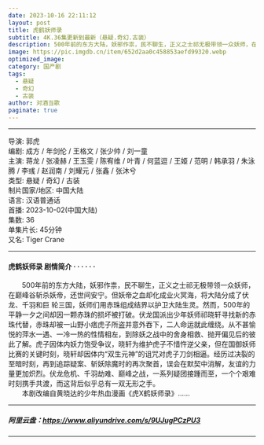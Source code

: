 ```yaml
---
date: 2023-10-16 22:11:12
layout: post
title: 虎鹤妖师录
subtitle: 4K.36集更新到最新（悬疑.奇幻.古装）
description: 500年前的东方大陆，妖邪作祟，民不聊生，正义之士祁无极带领一众妖师，在巅峰谷斩杀妖帝，还世间安宁。但妖帝之血却化成业火冥海，将大陆分成了伏龙、千羽和巨 轮三国，妖师们用赤珠组成结界以护卫大陆生灵...
image: https://pic.imgdb.cn/item/652d2aa0c458853aefd99320.webp
optimized_image: 
category: 国产剧
tags:
  - 悬疑
  - 奇幻
  - 古装
author: 对酒当歌
paginate: true
---
```


---

导演: 郭虎  
编剧: 成方 / 年剑伦 / 王格文 / 张少帅 / 刘一童  
主演: 蒋龙 / 张凌赫 / 王玉雯 / 陈宥维 / 叶青 / 何蓝逗 / 王姬 / 范明 / 韩承羽 / 朱泳腾 / 李彧 / 赵润南 / 刘耀元 / 张鑫 / 张沐兮  
类型: 悬疑 / 奇幻 / 古装  
制片国家/地区: 中国大陆  
语言: 汉语普通话  
首播: 2023-10-02(中国大陆)  
集数: 36  
单集片长: 45分钟  
又名: Tiger Crane  

---

#### 虎鹤妖师录 剧情简介 · · · · · ·

　　500年前的东方大陆，妖邪作祟，民不聊生，正义之士祁无极带领一众妖师，在巅峰谷斩杀妖帝，还世间安宁。但妖帝之血却化成业火冥海，将大陆分成了伏龙、千羽和巨 轮三国，妖师们用赤珠组成结界以护卫大陆生灵。然而，500年的平静一夕之间却因一颗赤珠的损坏被打破。伏龙国派出少年妖师祁晓轩寻找新的赤珠代替，赤珠却被一山野小痞虎子所盗并意外吞下，二人命运就此缠绕。从不甚愉悦的萍水一遇、一冷一热的性情相左，到除妖之战中的舍身相救、抛开偏见后的彼此了解。虎子因体内妖力饱受争议，晓轩为维护虎子不惜忤逆父亲，但在国御妖师比赛的关键时刻，晓轩却因体内“双生元神”的诅咒对虎子刀剑相逼。经历过决裂的至暗时刻，再到追踪疑案、斩妖除魔时的再次聚首，误会在默契中消解，友谊的力量更加炽烈。伏龙危机、千羽劫难、巅峰之战，一系列疑团接踵而至，一个个艰难时刻携手共渡，而这背后似乎总有一双无形之手。  
　　本剧改编自黄晓达的少年热血漫画《虎X鹤妖师录》……

---

##### 阿里云盘：<https://www.aliyundrive.com/s/9UJugPCzPU3>

---
